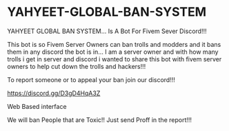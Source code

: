 # YAHYEET-GLOBAL-BAN-SYSTEM
YAHYEET GLOBAL BAN SYSTEM... Is A Bot For Fivem Sever Discord!!!


This bot is so Fivem Server Owners can ban trolls and modders and it bans them in any 
discord the bot is in… I am a server owner and with how many trolls i get in server and 
discord i wanted to share this bot with fivem server owners to help cut down the trolls and hackers!!!

To report someone or to appeal your ban join our discord!!!

https://discord.gg/D3gD4HqA3Z

Web Based interface

We will ban People that are Toxic!! Just send Proff in the report!!!
